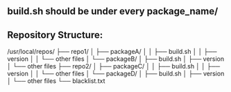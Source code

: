 build.sh should be under every package_name/
-
Repository Structure:
-
/usr/local/repos/
    ├── repo1/
    │   ├── packageA/
    │   │   ├── build.sh
    │   │   ├── version
    │   │   └── other files
    │   └── packageB/
    │       ├── build.sh
    │       ├── version
    │       └── other files
    ├── repo2/
    │   ├── packageC/
    │   │   ├── build.sh
    │   │   ├── version
    │   │   └── other files
    │   └── packageD/
    │       ├── build.sh
    │       ├── version
    │       └── other files
    └── blacklist.txt
